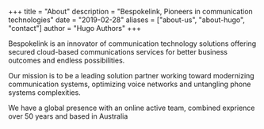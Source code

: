 +++
title = "About"
description = "Bespokelink, Pioneers in communication technologies"
date = "2019-02-28"
aliases = ["about-us", "about-hugo", "contact"]
author = "Hugo Authors"
+++

Bespokelink is an innovator of communication technology solutions offering secured cloud-based communications services for better business outcomes and endless possibilities.

Our mission is to be a leading solution partner working toward modernizing communication systems, optimizing voice networks and untangling phone systems complexities. 

We have a global presence with an online active team, combined exprience over 50 years and based in Australia 
